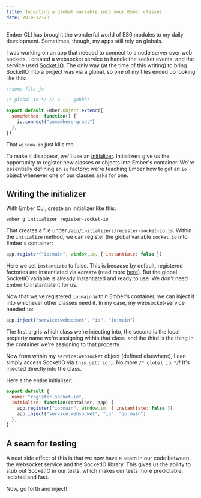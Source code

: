 ```yaml
---
title: Injecting a global variable into your Ember classes
date: 2014-12-23
---
```


Ember CLI has brought the wonderful world of ES6 modules to my daily development. Sometimes, though, my apps still rely on globals.

I was working on an app that needed to connect to a node server over web sockets. I created a websocket service to handle the socket events, and the service used [Socket.IO](http://socket.io/). The only way (at the time of this writing) to bring SocketIO into a project was via a global, so one of my files ended up looking like this:

```js
//some-file.js

/* global io */ // <---- gahhh!

export default Ember.Object.extend({
  someMethod: function() {
    io.connect("somewhere-great")
  },
})
```

That `window.io` just kills me.

To make it disappear, we'll use an [initializer](http://emberjs.com/api/classes/Ember.Application.html#toc_initializers). Initializers give us the opportunity to register new classes or objects into Ember's container. We're essentially defining an `io` factory: we're teaching Ember how to get an `io` object whenever one of our classes asks for one.

## Writing the initializer

With Ember CLI, create an initializer like this:

```
ember g initializer register-socket-io
```

That creates a file under `/app/initializers/register-socket-io.js`. Within the `initialize` method, we can register the global variable `socket.io` into Ember's container:

```js
app.register("io:main", window.io, { instantiate: false })
```

Here we set `instantiate` to false. This is because by default, registered factories are instantiated via `#create` (read more [here](http://emberjs.com/api/classes/Ember.Application.html#method_register)). But the global SocketIO variable is already instantiated and ready to use. We don't need Ember to instantiate it for us.

Now that we've registered `io:main` within Ember's container, we can inject it into whichever other classes need it. In my case, my websocket-service needed `io`:

```js
app.inject("service:websocket", "io", "io:main")
```

The first arg is which class we're injecting into, the second is the local property name we're assigning within that class, and the third is the thing in the container we're assigning to that property.

Now from within my `service:websocket` object (defined elsewhere), I can simply access SocketIO via `this.get('io')`. No more `/* global io */`! It's injected directly into the class.

Here's the entire initializer:

```js
export default {
  name: "register-socket-io",
  initialize: function(container, app) {
    app.register("io:main", window.io, { instantiate: false })
    app.inject("service:websocket", "io", "io:main")
  },
}
```

## A seam for testing

A neat side effect of this is that we now have a seam in our code between the websocket service and the SocketIO library. This gives us the ability to stub out SocketIO in our tests, which makes our tests more predictable, isolated and fast.

Now, go forth and inject!

